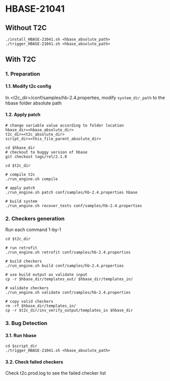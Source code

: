 # HBASE-21041

## Without T2C
```
./install_HBASE-21041.sh <hbase_absolute_path>
./trigger_HBASE-21041.sh <hbase_absolute_path>
```

## With T2C
### 1. Preparation
#### 1.1. Modify t2c config
In <t2c_dir>/conf/samples/hb-2.4.properties, modify `system_dir_path` to the hbase folder absolute path

#### 1.2. Apply patch
```
# change variable value according to folder location
hbase_dir=<hbase_absolute_dir>
t2c_dir=<t2c_absolute_dir>
script_dir=<this_file_parent_absolute_dir>

cd $hbase_dir
# checkout to buggy version of hbase
git checkout tags/rel/2.1.0

cd $t2c_dir

# compile t2c
./run_engine.sh compile

# apply patch
./run_engine.sh patch conf/samples/hb-2.4.properties hbase

# build system
./run_engine.sh recover_tests conf/samples/hb-2.4.properties
```
### 2. Checkers generation
Run each command 1-by-1
```
cd $t2c_dir

# run retrofit
./run_engine.sh retrofit conf/samples/hb-2.4.properties 

# build checkers
./run_engine.sh build conf/samples/hb-2.4.properties

# use build output as validate input
cp -r $hbase_dir/templates_out/ $hbase_dir/templates_in/

# validate checkers
./run_engine.sh validate conf/samples/hb-2.4.properties

# copy valid checkers
rm -rf $hbase_dir/templates_in/
cp -r $t2c_dir/inv_verify_output/templates_in $hbase_dir
```
### 3. Bug Detection
#### 3.1. Run hbase
```
cd $script_dir
./trigger_HBASE-21041.sh <hbase_absolute_path>
```

#### 3.2. Check failed checkers
Check t2c.prod.log to see the failed checker list
